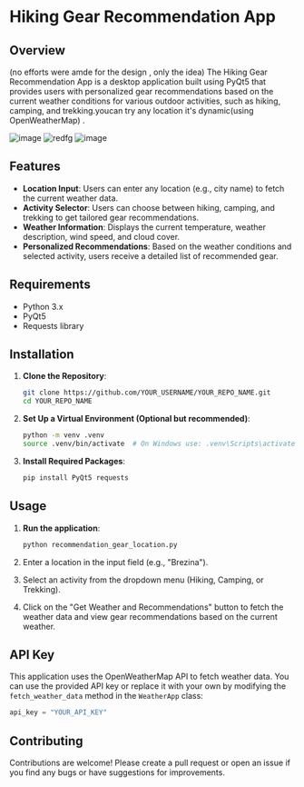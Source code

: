 # Hiking Gear Recommendation App

## Overview
(no efforts were amde for the design , only the idea) 
The Hiking Gear Recommendation App is a desktop application built using PyQt5 that provides users with personalized gear recommendations based on the current weather conditions for various outdoor activities, such as hiking, camping, and trekking.youcan try any location it's dynamic(using OpenWeatherMap) .

![image](https://github.com/user-attachments/assets/e82e0882-1f92-4c7c-aed8-3fba6a02fdca)
![redfg](https://github.com/user-attachments/assets/b0c8dbdd-a2aa-4356-a697-71922defda6d)
![image](https://github.com/user-attachments/assets/dfec9200-3898-4b7d-8135-cdcd25c51418)



## Features

- **Location Input**: Users can enter any location (e.g., city name) to fetch the current weather data.
- **Activity Selector**: Users can choose between hiking, camping, and trekking to get tailored gear recommendations.
- **Weather Information**: Displays the current temperature, weather description, wind speed, and cloud cover.
- **Personalized Recommendations**: Based on the weather conditions and selected activity, users receive a detailed list of recommended gear.

## Requirements

- Python 3.x
- PyQt5
- Requests library

## Installation

1. **Clone the Repository**:
   ```bash
   git clone https://github.com/YOUR_USERNAME/YOUR_REPO_NAME.git
   cd YOUR_REPO_NAME
   ```

2. **Set Up a Virtual Environment (Optional but recommended)**:
   ```bash
   python -m venv .venv
   source .venv/bin/activate  # On Windows use: .venv\Scripts\activate
   ```

3. **Install Required Packages**:
   ```bash
   pip install PyQt5 requests
   ```

## Usage

1. **Run the application**:
   ```bash
   python recommendation_gear_location.py
   ```

2. Enter a location in the input field (e.g., "Brezina").
3. Select an activity from the dropdown menu (Hiking, Camping, or Trekking).
4. Click on the "Get Weather and Recommendations" button to fetch the weather data and view gear recommendations based on the current weather.

## API Key

This application uses the OpenWeatherMap API to fetch weather data. You can use the provided API key or replace it with your own by modifying the `fetch_weather_data` method in the `WeatherApp` class:
```python
api_key = "YOUR_API_KEY"
```

## Contributing

Contributions are welcome! Please create a pull request or open an issue if you find any bugs or have suggestions for improvements.


